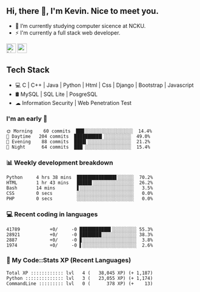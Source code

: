 ## Hi, there 👋, I'm Kevin. Nice to meet you.

- 🌱 I’m currently studying computer sicence at NCKU.
- ⚡ I'm currently a full stack web developer.

<a href="https://www.linkedin.com/in/kevin12686/"><img alt="LinkedIn" src="https://img.shields.io/badge/linkedin%20-%230077B5.svg?&style=for-the-badge&logo=linkedin&logoColor=white" height=25></a>
<a href="https://www.instagram.com/kevin12686/"><img src="https://img.shields.io/badge/instagram-3f729b?&style=for-the-badge&logo=instagram&logoColor=white" height=25></a>

## Tech Stack

* 💻 C | C++ | Java | Python | Html | Css | Django | Bootstrap | Javascript
* 🛢️ MySQL | SQL Lite | PosgreSQL
* ☁ Information Security | Web Penetration Test

### I'm an early 🐤

<!-- early_bird start -->

```text
🌞 Morning    60 commits  ███░░░░░░░░░░░░░░░░░░  14.4%
🌆 Daytime   204 commits  ██████████▎░░░░░░░░░░  49.0%
🌃 Evening    88 commits  ████▍░░░░░░░░░░░░░░░░  21.2%
🌙 Night      64 commits  ███▏░░░░░░░░░░░░░░░░░  15.4%
```

<!-- early_bird end -->

### 📊 Weekly development breakdown

<!-- code_time start -->

```text
Python     4 hrs 38 mins  ██████████████▋░░░░░░  70.2%
HTML       1 hr 43 mins   █████▌░░░░░░░░░░░░░░░  26.2%
Bash       14 mins        ▋░░░░░░░░░░░░░░░░░░░░   3.5%
CSS        0 secs         ░░░░░░░░░░░░░░░░░░░░░   0.0%
PHP        0 secs         ░░░░░░░░░░░░░░░░░░░░░   0.0%
```

<!-- code_time end -->

### 💻 Recent coding in languages

<!-- code_diff start -->

```text
41789           +0/     -0 ███████████▌░░░░░░░░░ 55.3%
28921           +0/     -0 ████████░░░░░░░░░░░░░ 38.3%
2887            +0/     -0 ▊░░░░░░░░░░░░░░░░░░░░  3.8%
1974            +0/     -0 ▌░░░░░░░░░░░░░░░░░░░░  2.6%
```

<!-- code_diff end -->

### 🧰 My Code::Stats XP (Recent Languages)

<!-- codestats start -->

```text
Total XP :::::::::::: lvl   4 (   38,045 XP) (+ 1,187)
Python :::::::::::::: lvl   3 (   23,055 XP) (+ 1,174)
CommandLine ::::::::: lvl   0 (      378 XP) (+    13)
```

<!-- codestats end -->
